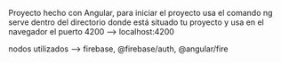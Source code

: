 Proyecto hecho con Angular, para iniciar el proyecto usa el comando ng serve dentro del directorio donde está situado tu proyecto y usa en el navegador el puerto 4200 --> localhost:4200

nodos utilizados --> firebase, @firebase/auth, @angular/fire